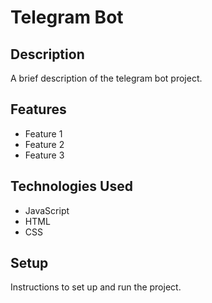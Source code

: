 # Telegram Bot

## Description

A brief description of the telegram bot project.

## Features

- Feature 1
- Feature 2
- Feature 3

## Technologies Used

- JavaScript
- HTML
- CSS

## Setup

Instructions to set up and run the project.
